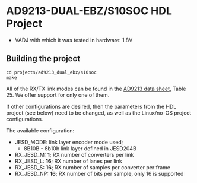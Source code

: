 <!-- no_build_example, no_no_os, no_dts -->

# AD9213-DUAL-EBZ/S10SOC HDL Project

- VADJ with which it was tested in hardware: 1.8V

## Building the project

```
cd projects/ad9213_dual_ebz/s10soc
make
```

All of the RX/TX link modes can be found in the [AD9213 data sheet](https://www.analog.com/media/en/technical-documentation/data-sheets/ad9213.pdf), Table 25. We offer support for only one of them.

If other configurations are desired, then the parameters from the HDL project (see below) need to be changed, as well as the Linux/no-OS project configurations.

The available configuration:

- JESD_MODE: link layer encoder mode used; 
  - 8B10B - 8b10b link layer defined in JESD204B
- RX_JESD_M: **1**; RX number of converters per link
- RX_JESD_L: **16**; RX number of lanes per link
- RX_JESD_S: **16**; RX number of samples per converter per frame
- RX_JESD_NP: **16**; RX number of bits per sample, only 16 is supported
